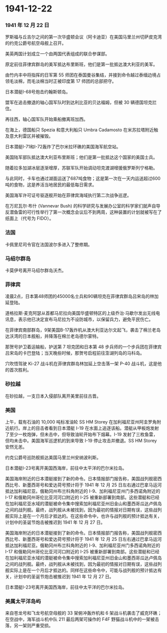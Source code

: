 # 1941-12-22

### 1941 年 12 月 22 日

罗斯福与丘吉尔之间的第一次华盛顿会议（阿卡迪亚）在美国马里兰州切萨皮克湾的约克公爵号航空母舰上召开。

美英两国计划成立一个由两国代表组成的联合参谋部。

原定前往菲律宾群岛的美军抵达布里斯班，他们是第一批抵达澳大利亚的美军。

由竹内丰中将指挥的日军第 55
师团在泰国曼谷集结，并接到命令越过泰缅边境占领毛淡棉，而毛淡棉当时正被印度第
17 师团的总部把守。

日本潜艇I-68号炮击约翰斯顿岛。

盟军在追击撤退的轴心国军队时到达利比亚的贝达福姆，但被 30
辆德国坦克拦住。

再往西，轴心国军队开始乘船撤离班加西。

在海上，德国船只 Spezia 和意大利船只 Umbra Cadamosto
在米苏拉塔附近触及意大利雷区并被摧毁。

日本潜艇I-71和I-72轰炸了巴尔米拉环礁的美国海军航空站。

美国陆军部队抵达澳大利亚布里斯班；他们是第一批抵达这个国家的美国士兵。

随着拉多加湖冰层逐渐增厚，苏联军队开始调动坦克渡湖增援俄罗斯列宁格勒。

与此同时，卡车也通过湖面运送了687吨食物；这是第一次在一天内运送超过600吨的食物，这是养活当地居民的最低每日需求。

美国海军许可证号驱逐舰开始在菲律宾海域执行第二次战争巡逻。

在万尼瓦尔·布什 (Vannevar Bush)
的科学研究与发展办公室的科学家们就声自导反潜鱼雷的可行性举行了第一次概念会议后不到两周，这种装置的计划就被写在了纸面上（代号为
FIDO）。

### 法国

卡佩里尼司令官在法国波尔多进入了整修期。

### 马绍尔群岛

卡莫伊号离开马绍尔群岛沃杰。

### 菲律宾

凌晨2点，日本第48师团的45000名士兵和90辆坦克在菲律宾群岛吕宋岛的林加延登陆。

道格拉斯·麦克阿瑟从首都马尼拉向美国华盛顿特区的上级乔治·马歇尔发出无线电讯息，表示他已决定宣布马尼拉为不设防城市，以保留兵力，避免平民伤亡。

在菲律宾南部群岛，9架美国B-17轰炸机从澳大利亚达尔文起飞，袭击了棉兰老岛达沃湾的日本舰船，并降落在棉兰老岛德尔蒙特。

那贺号护卫着运输船，护送第 7 坦克团和日本第 48
步兵师的一个步兵团在菲律宾吕宋岛的卡巴登陆；当天晚些时候，那贺号启程前往澎湖列岛的马科岛。

穴吹悟驾驶 Ki-27 战斗机在菲律宾群岛林加延上空击落一架 P-40
战斗机，这是他的首次胜利。

### 砂拉越

在砂拉越，一支日本入侵部队离开美里前往古晋。

### 美国

上午，载有石油的 10,000 吨标准油轮 SS HM Storey
在加利福尼亚州阿圭罗角附近航行。岸上的目击者看到日本潜艇 I-19
在水面上追逐该船。潜艇从甲板炮发射了至少一枚炮弹，但未击中，但导致油轮开始布下烟幕。I-19
发射了三枚鱼雷，但均未击中。美国海军巡逻机的到来导致 I-19
停止攻击并撤退。SS HM Storey 安然无恙。

约克公爵号巡防舰抵达美国马里兰州安纳波利斯。

日本潜艇I-23号离开美国西海岸，前往中太平洋的巴尔米拉岛。

美国海岸附近的日本潜艇接到了新的命令。日本情报部门报告称，美国战列舰密西西比号、新墨西哥号和爱达荷号预计将于
1941 年 12 月 25
日左右通过巴拿马运河抵达加利福尼亚。俄勒冈州布兰科角附近的
I-9、加利福尼亚州门多西诺角附近的 I-17 和俄勒冈州哥伦比亚河河口附近的
I-25
被重新部署到南部。这些潜艇和已经在加利福尼亚水域的潜艇被命令集中搜索加利福尼亚州旧金山和墨西哥瓜达卢佩岛之间的战列舰。最终，战列舰从未被找到，因为最初的情报对日期有误，这些战列舰实际上是在一个月后才抵达的。在这些命令中，也许与战列舰的预计抵达有关，计划中的圣诞节炮击被推迟到
1941 年 12 月 27 日。

美国海岸附近的日本潜艇接到了新的命令。日本情报部门报告称，美国战列舰密西西比号、新墨西哥号和爱达荷号预计将于
1941 年 12 月 25
日左右通过巴拿马运河抵达加利福尼亚。俄勒冈州布兰科角附近的
I-9、加利福尼亚州门多西诺角附近的 I-17 和俄勒冈州哥伦比亚河河口附近的
I-25
被重新部署到南部。这些潜艇和已经在加利福尼亚水域的潜艇被命令集中搜索加利福尼亚州旧金山和墨西哥瓜达卢佩岛之间的战列舰。最终，战列舰从未被找到，因为最初的情报对日期有误，这些战列舰实际上是在一个月后才抵达的。同样在这些命令中，可能与战列舰的预计抵达有关，计划中的圣诞节炮击被推迟到
1941 年 12 月 27 日。

日本潜艇I-23号离开美国西海岸，前往中太平洋的巴尔米拉岛。

### 美属太平洋岛屿

来自苍龙号和飞龙号航空母舰的 33 架俯冲轰炸机和 6
架战斗机袭击了威克环礁；在空战中，海军战斗机中队 211 最后两架可操作的
F4F 野猫战斗机中的一架被击落，另一架则严重受损。